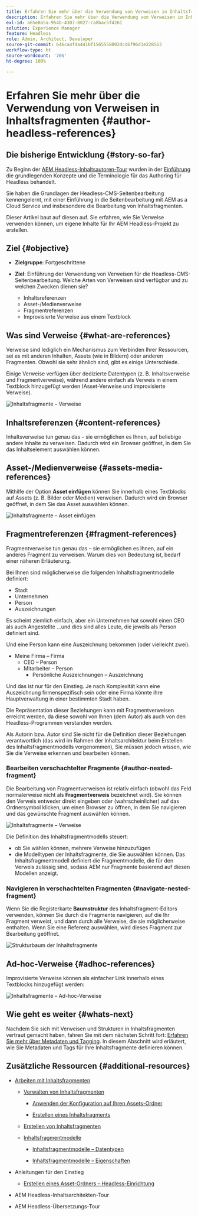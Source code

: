 ```yaml
---
title: Erfahren Sie mehr über die Verwendung von Verweisen in Inhaltsfragmenten
description: Erfahren Sie mehr über die Verwendung von Verweisen in Inhaltsfragmenten für Inhalte, andere Fragmente und andere Assets (Medien). Einführung in die Notwendigkeit und die Mechanik verschachtelter Fragmente für Headless-CMS-Seitenbearbeitung.
exl-id: a65e8a5a-954b-4307-8027-ca8bac5f4261
solution: Experience Manager
feature: Headless
role: Admin, Architect, Developer
source-git-commit: 646ca4f4a441bf1565558002dcd6f96d3e228563
workflow-type: ht
source-wordcount: '705'
ht-degree: 100%

---
```


# Erfahren Sie mehr über die Verwendung von Verweisen in Inhaltsfragmenten {#author-headless-references}

## Die bisherige Entwicklung {#story-so-far}

Zu Beginn der [AEM Headless-Inhaltsautoren-Tour](overview.md) wurden in der [Einführung](introduction.md) die grundlegenden Konzepte und die Terminologie für das Authoring für Headless behandelt.

Sie haben die Grundlagen der Headless-CMS-Seitenbearbeitung kennengelernt, mit einer Einführung in die Seitenbearbeitung mit AEM as a Cloud Service und insbesondere die Bearbeitung von Inhaltsfragmenten.

Dieser Artikel baut auf diesen auf. Sie erfahren, wie Sie Verweise verwenden können, um eigene Inhalte für Ihr AEM Headless-Projekt zu erstellen.

## Ziel {#objective}

* **Zielgruppe**: Fortgeschrittene
* **Ziel**: Einführung der Verwendung von Verweisen für die Headless-CMS-Seitenbearbeitung. Welche Arten von Verweisen sind verfügbar und zu welchen Zwecken dienen sie?

   * Inhaltsreferenzen
   * Asset-/Medienverweise
   * Fragmentreferenzen
   * Improvisierte Verweise aus einem Textblock

## Was sind Verweise {#what-are-references}

Verweise sind lediglich ein Mechanismus zum Verbinden Ihrer Ressourcen, sei es mit anderen Inhalten, Assets (wie in Bildern) oder anderen Fragmenten. Obwohl sie sehr ähnlich sind, gibt es einige Unterschiede.

Einige Verweise verfügen über dedizierte Datentypen (z. B. Inhaltsverweise und Fragmentverweise), während andere einfach als Verweis in einem Textblock hinzugefügt werden (Asset-Verweise und improvisierte Verweise).

![Inhaltsfragmente – Verweise](/help/sites-cloud/administering/content-fragments/assets/cf-authoring-overview.png)

## Inhaltsreferenzen {#content-references}

Inhaltsverweise tun genau das – sie ermöglichen es Ihnen, auf beliebige andere Inhalte zu verweisen. Dadurch wird ein Browser geöffnet, in dem Sie das Inhaltselement auswählen können.

## Asset-/Medienverweise {#assets-media-references}

Mithilfe der Option **Asset einfügen** können Sie innerhalb eines Textblocks auf Assets (z. B. Bilder oder Medien) verweisen. Dadurch wird ein Browser geöffnet, in dem Sie das Asset auswählen können.

![Inhaltsfragmente – Asset einfügen](/help/journey-headless/author/assets/headless-journey-author-references-02.png)

## Fragmentreferenzen {#fragment-references}

Fragmentverweise tun genau das – sie ermöglichen es Ihnen, auf ein anderes Fragment zu verweisen. Warum dies von Bedeutung ist, bedarf einer näheren Erläuterung.

Bei Ihnen sind möglicherweise die folgenden Inhaltsfragmentmodelle definiert:

* Stadt
* Unternehmen
* Person
* Auszeichnungen

Es scheint ziemlich einfach, aber ein Unternehmen hat sowohl einen CEO als auch Angestellte …und dies sind alles Leute, die jeweils als Person definiert sind.

Und eine Person kann eine Auszeichnung bekommen (oder vielleicht zwei).

* Meine Firma – Firma
   * CEO – Person
   * Mitarbeiter – Person
      * Persönliche Auszeichnungen – Auszeichnung

Und das ist nur für den Einstieg. Je nach Komplexität kann eine Auszeichnung firmenspezifisch sein oder eine Firma könnte ihre Hauptverwaltung in einer bestimmten Stadt haben.

Die Repräsentation dieser Beziehungen kann mit Fragmentverweisen erreicht werden, da diese sowohl von Ihnen (dem Autor) als auch von den Headless-Programmen verstanden werden.

Als Autorin bzw. Autor sind Sie nicht für die Definition dieser Beziehungen verantwortlich (das wird im Rahmen der Inhaltsarchitektur beim Erstellen des Inhaltsfragmentmodells vorgenommen), Sie müssen jedoch wissen, wie Sie die Verweise erkennen und bearbeiten können.

<!--
![Content Modeling with Content Fragments](/help/journey-headless/developer/assets/headless-modeling-01.png "Content Modeling with Content Fragments")
-->

### Bearbeiten verschachtelter Fragmente {#author-nested-fragment}

Die Bearbeitung von Fragmentverweisen ist relativ einfach (obwohl das Feld normalerweise nicht als **Fragmentverweis** bezeichnet wird). Sie können den Verweis entweder direkt eingeben oder (wahrscheinlicher) auf das Ordnersymbol klicken, um einen Browser zu öffnen, in dem Sie navigieren und das gewünschte Fragment auswählen können.

![Inhaltsfragmente – Verweise](/help/journey-headless/author/assets/headless-journey-author-references-03.png)

Die Definition des Inhaltsfragmentmodells steuert:

* ob Sie wählen können, mehrere Verweise hinzuzufügen
* die Modelltypen der Inhaltsfragmente, die Sie auswählen können. Das Inhaltsfragmentmodell definiert die Fragmentmodelle, die für den Verweis zulässig sind, sodass AEM nur Fragmente basierend auf diesen Modellen anzeigt.

### Navigieren in verschachtelten Fragmenten {#navigate-nested-fragment}

Wenn Sie die Registerkarte **Baumstruktur** des Inhaltsfragment-Editors verwenden, können Sie durch die Fragmente navigieren, auf die Ihr Fragment verweist, und dann durch alle Verweise, die sie möglicherweise enthalten. Wenn Sie eine Referenz auswählen, wird dieses Fragment zur Bearbeitung geöffnet.

![Strukturbaum der Inhaltsfragmente](/help/sites-cloud/administering/content-fragments/assets/cf-authoring-structure-tree.png)

## Ad-hoc-Verweise {#adhoc-references}

Improvisierte Verweise können als einfacher Link innerhalb eines Textblocks hinzugefügt werden:

![Inhaltsfragmente – Ad-hoc-Verweise](/help/journey-headless/author/assets/headless-journey-author-references-04.png)

## Wie geht es weiter {#whats-next}

Nachdem Sie sich mit Verweisen und Strukturen in Inhaltsfragmenten vertraut gemacht haben, fahren Sie mit dem nächsten Schritt fort: [Erfahren Sie mehr über Metadaten und Tagging](metadata-tagging.md). In diesem Abschnitt wird erläutert, wie Sie Metadaten und Tags für Ihre Inhaltsfragmente definieren können.

## Zusätzliche Ressourcen {#additional-resources}

* [Arbeiten mit Inhaltsfragmenten](/help/sites-cloud/administering/content-fragments/overview.md)

   * [Verwalten von Inhaltsfragmenten](/help/sites-cloud/administering/content-fragments/managing.md)

      * [Anwenden der Konfiguration auf Ihren Assets-Ordner](/help/sites-cloud/administering/content-fragments/setup.md#apply-the-configuration-to-your-folder)

      * [Erstellen eines Inhaltsfragments](/help/sites-cloud/administering/content-fragments/managing.md#creating-a-content-fragment)

   * [Erstellen von Inhaltsfragmenten](/help/sites-cloud/administering/content-fragments/authoring.md)

   * [Inhaltsfragmentmodelle](/help/sites-cloud/administering/content-fragments/content-fragment-models.md)

      * [Inhaltsfragmentmodelle – Datentypen](/help/sites-cloud/administering/content-fragments/content-fragment-models.md#data-types)

      * [Inhaltsfragmentmodelle – Eigenschaften](/help/sites-cloud/administering/content-fragments/content-fragment-models.md#properties)

* Anleitungen für den Einstieg
   * [Erstellen eines Asset-Ordners – Headless-Einrichtung](/help/headless/setup/create-assets-folder.md)

* AEM Headless-Inhaltsarchitekten-Tour

* AEM Headless-Übersetzungs-Tour

